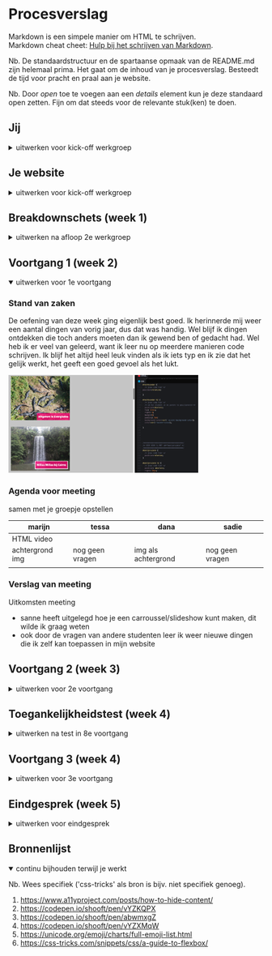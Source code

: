 # Procesverslag
Markdown is een simpele manier om HTML te schrijven.  
Markdown cheat cheet: [Hulp bij het schrijven van Markdown](https://github.com/adam-p/markdown-here/wiki/Markdown-Cheatsheet).

Nb. De standaardstructuur en de spartaanse opmaak van de README.md zijn helemaal prima. Het gaat om de inhoud van je procesverslag. Besteedt de tijd voor pracht en praal aan je website.

Nb. Door *open* toe te voegen aan een *details* element kun je deze standaard open zetten. Fijn om dat steeds voor de relevante stuk(ken) te doen.





## Jij

<details>
<summary>uitwerken voor kick-off werkgroep</summary>

### Auteur:
Dana Tehubijuluw

#### Je startniveau:
Blauw/rood

#### Je focus:
Surface laag
 
</details>





## Je website

<details>
<summary>uitwerken voor kick-off werkgroep</summary>

### Je opdracht:
https://ikzoekbaas.dierenbescherming.nl

Ik ben gek op dieren. Ik vind het dan ook belangrijk dat alle dieren die in het dierenasiel zitten, een plekje krijgen bij een warm thuis. Het lijkt mij leuk om deze website te gebruiken voor de opdracht.


#### Screenshot(s) van de eerste pagina (small screen): 
Homepagina
<img src="images/home.png" width="375px" alt="homepagina">

#### Screenshot(s) van de tweede pagina (small screen):
Kattenpagina  
<img src="images/kattenpagina.png" width="375px" alt="kattenpagina">
 
</details>



## Breakdownschets (week 1)

<details>
<summary>uitwerken na afloop 2e werkgroep</summary>

### de hele pagina: 
<img src="images/breakdown-1.png" width="375px" alt="breakdown van de hele pagina">

### de hele pagina --> meer details: 
<img src="images/breakdown-2.png" width="375px" alt="breakdown van de hele pagina">

### dynamisch deel (bijv menu): 
Menupagina 
<img src="images/breakdown3.jpg" width="375px" alt="breakdown van een dynamisch deel">

<!-- ### wellicht nog een dynamisch deel (bijv filter): 
<img src="images/dummy-plaatje.jpg" width="375px" alt="breakdown van nog een dynamisch deel"> <!  -->

</details>





## Voortgang 1 (week 2)

<details open>
<summary>uitwerken voor 1e voortgang</summary>

### Stand van zaken
De oefening van deze week ging eigenlijk best goed. Ik herinnerde mij weer een aantal dingen van vorig jaar, dus dat was handig. Wel blijf ik dingen ontdekken die
toch anders moeten dan ik gewend ben of gedacht had. Wel heb ik er veel van geleerd, want ik leer nu op meerdere manieren code schrijven. Ik blijf het altijd heel leuk vinden als ik iets typ en ik zie dat het gelijk werkt, het geeft een goed gevoel als het lukt. 

<img src="images/code-week2.png" width="375px" alt="code en opdracht week 2">



### Agenda voor meeting
samen met je groepje opstellen

| marijn          | tessa              | dana                | sadie            |
| ---             | ---                | ---                 | ---              |
| HTML video      |                    |                     |                  |
| achtergrond img | nog geen vragen    | img als achtergrond | nog geen vragen  |
|                |                     |                     |                  |


### Verslag van meeting
Uitkomsten meeting

- sanne heeft uitgelegd hoe je een carroussel/slideshow kunt maken, dit wilde ik graag weten
- ook door de vragen van andere studenten leer ik weer nieuwe dingen die ik zelf kan toepassen in mijn website

</details>





## Voortgang 2 (week 3)

<details>
<summary>uitwerken voor 2e voortgang</summary>

### Stand van zaken
Deze week ben ik aan de slag geweest met mijn website. Ik vond het heel fijn dat we in de les van woensdag tijd kregen om aan onze website te werken. Je kunt namelijk samen met andere studenten overleggen en makkelijk met elkaar meekijken en helpen. Op deze manier worden je problemen veel sneller opgelost en kun je ook nog is anderen helpen met jouw kennis. Als ik er echt niet uit kwam kon ik ook makkelijk iets aan de docent of de studentassistenten vragen. 

Ik loop elke keer tegen verschillende dingen aan, sommige zijn zo weer opgelost en sommige nemen wat meer tijd in. Ik ben wel blij dat we morgen weer een aantal dingen kunnen vragen! 

Ik merk dat ik vrij snel paniek heb als ik ergens mee vast loop, hierin moet ik leren dat ik juist op die momenten rustig moet blijven en de tijd moet nemen om te kijken waar het probleem vandaan komt. Vaak valt het dan ook gewoon zelfstandig op te lossen. Verder ben ik een beetje onhandig geweest door meteen te beginnen met stijlen in plaats van eerst alle HTML schrijven. Dit is een leerpuntje voor de volgende keer!


### Agenda voor meeting
samen met je groepje opstellen

| Dana                         | Marijn M                      | Sadie        | Tessa            |
| ---                          | ---                           | ---          | ---              |
| hoe maak je een uitklap menu | vlak in de tekst even breedt  | niks         | niks             |
| en mijn slideshow doet raar  | als de afbeelding             | 
|                              | (sneaker story page)          | 


### Verslag van meeting
hier na afloop snel de uitkomsten van de meeting vastleggen

- De studentassistenten hebben linkjes gedeeld waar ik kan zien hoe een uitklap menu werkt
- Deanna heeft meegekeken met mijn slideshow en deze is weer gerepareerd
- De studentassistenten hebben de rest van mijn groepje ook met hun probleempjes geholpen --> iedereen kon weer verder!

</details>





## Toegankelijkheidstest (week 4)

<details>
<summary>uitwerken na test in 8e voortgang</summary>

### Bevindingen
Helaas was ik deze week ziek thuis en heb ik niet kunnen testen met de states. Ik heb github pagina's van andere studenten bekeken en gekeken naar de uitwerkingen van deze week. Hieruit kon ik een aantal belangrijke punten halen die ik zelf kan toepassen in mijn website.


</details>





## Voortgang 3 (week 4)

<details>
<summary>uitwerken voor 3e voortgang</summary>

### Stand van zaken
Zoals al eerder benoemd was ik deze week helaas ziek en heb ik een aantal dingen gemist. Omdat de webite volgende week af moet, heb ik dit als hoogste prioriteit gekozen en ben ik hier verder mee aan de slag gegaan. Het loopt nog wat stroef en ik loop nog tegen een aantal dingen aan, maar het moet vast goed komen. De problemen worden stapje voor stapje opgelost, soms met hulp van anderen.

<img src="images/website-voortgang-week4.png" width="375px" alt="voortgang">


### Agenda voor meeting
samen met je groepje opstellen

| Dana                  | student 2          | student 3    | student 4        |
| ---                   | ---                | ---          | ---              |
| ik zit nog steeds     | en dit             | en ik dit    | en dan ik dat    |
| vast met een uitklap  | dit als er tijd is | nog een punt | dit wil ik zeker |
| venster               | ...                | ...          | ...              |


### Verslag van meeting
hier na afloop snel de uitkomsten van de meeting vastleggen

- Sanne heeft mij geholpen met een uitklap venster in mijn formulier, uiteindelijk was dit gelukkig helemaal niet zo ingewikkeld!
- Na de meeting met het groepje heb ik samen met Sanne nog even mijn website doorgelopen, we hebben gekeken naar welke elementen erin moeten en welke weggelaten mogen worden. Dit heeft mij erg geholpen!

</details>





## Eindgesprek (week 5)

<details>
<summary>uitwerken voor eindgesprek</summary>

### Stand van zaken
Ik had moeite met een aantal dingen. 
1. ik moest 4 images naast elkaar en onder elkaar plaatsen die als link dienen. dit lukte mij eerst niet, ookal leek dit simpel. 
<img src="images/zonnetje-voorbeeld.png" width="375px" alt="voorbeeld"> Hoe het moet
<img src="images/zonnetje-eigen-code.png" width="375px" alt="eigen-code"> Hoe het er bij mij uitzag (alle beelden over elkaar)

Ik heb een call met Sanne gehad waarin hij mij een stuk verder op weg heeft geholpen. Zo is de collage met 4 afbeeldingen gelukt! 
<img src="images/zonnetje-uitwerking.png" width="375px" alt="uitwerking">


2. de slideshow werd op de tweede pagina ook meegenomen bij andere images, maar dit was niet de bedoeling.
<img src="images/slideshow-kat.png" width="375px" alt="slideshow-kat">
Uiteindelijk heb ik dit na wat puzzelen zelf gefixt. Ik heb nog eens goed gekeken naar alle benamingen in de css en heir zaten een aantal dubbele elementen in. Ook had ik bij erg veel elementen dat hij de css van pagina 1 overnam, dus heb ik ervoor gekozen om losse css bestanden te maken. Een voor de homepagina, een voor de kattenpagina en een algemeen css bestand. Dit werkt veel overzichtelijker en zo overschrijft geen enkele css elkaar.




### Screenshot(s)

hier screenshot(s) van je eindresultaat
<img src="images/eigen-homepagina.png" width="375px" alt="homepagina">
<img src="images/eigen-kattenpagina.png" width="375px" alt="kattenpagina">


</details>





## Bronnenlijst

<details open>
<summary>continu bijhouden terwijl je werkt</summary>

Nb. Wees specifiek ('css-tricks' als bron is bijv. niet specifiek genoeg).

1. https://www.a11yproject.com/posts/how-to-hide-content/ 
2. https://codepen.io/shooft/pen/vYZKQPX
3. https://codepen.io/shooft/pen/abwmxgZ
4. https://codepen.io/shooft/pen/vYZXMqW
5. https://unicode.org/emoji/charts/full-emoji-list.html
6. https://css-tricks.com/snippets/css/a-guide-to-flexbox/

</details>
